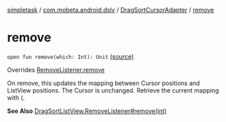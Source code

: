 [simpletask](../../index.md) / [com.mobeta.android.dslv](../index.md) / [DragSortCursorAdapter](index.md) / [remove](.)

# remove

`open fun remove(which: Int): Unit` [(source)](https://github.com/mpcjanssen/simpletask-android/blob/master/src/main/java/com/mobeta/android/dslv/DragSortCursorAdapter.java#L146)

Overrides [RemoveListener.remove](../-drag-sort-list-view/-remove-listener/remove.md)

On remove, this updates the mapping between Cursor positions and ListView positions. The Cursor is unchanged. Retrieve the current mapping with (.

**See Also**
[DragSortListView.RemoveListener#remove(int)](../-drag-sort-list-view/-remove-listener/remove.md)

